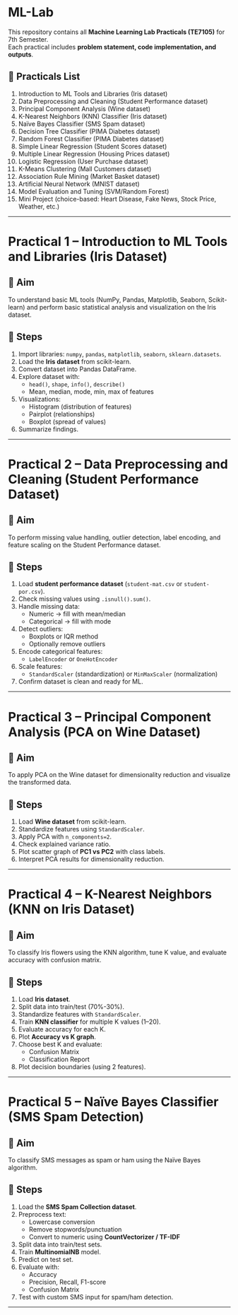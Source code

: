 # ML-Lab

This repository contains all **Machine Learning Lab Practicals (TE7105)** for 7th Semester.  
Each practical includes **problem statement, code implementation, and outputs**.  

## 📌 Practicals List

1. Introduction to ML Tools and Libraries (Iris dataset)  
2. Data Preprocessing and Cleaning (Student Performance dataset)  
3. Principal Component Analysis (Wine dataset)  
4. K-Nearest Neighbors (KNN) Classifier (Iris dataset)  
5. Naïve Bayes Classifier (SMS Spam dataset)  
6. Decision Tree Classifier (PIMA Diabetes dataset)  
7. Random Forest Classifier (PIMA Diabetes dataset)  
8. Simple Linear Regression (Student Scores dataset)  
9. Multiple Linear Regression (Housing Prices dataset)  
10. Logistic Regression (User Purchase dataset)  
11. K-Means Clustering (Mall Customers dataset)  
12. Association Rule Mining (Market Basket dataset)  
13. Artificial Neural Network (MNIST dataset)  
14. Model Evaluation and Tuning (SVM/Random Forest)  
15. Mini Project (choice-based: Heart Disease, Fake News, Stock Price, Weather, etc.)

---

# Practical 1 – Introduction to ML Tools and Libraries (Iris Dataset)

## 🎯 Aim
To understand basic ML tools (NumPy, Pandas, Matplotlib, Seaborn, Scikit-learn) and perform basic statistical analysis and visualization on the Iris dataset.

## 📝 Steps
1. Import libraries: `numpy`, `pandas`, `matplotlib`, `seaborn`, `sklearn.datasets`.
2. Load the **Iris dataset** from scikit-learn.
3. Convert dataset into Pandas DataFrame.
4. Explore dataset with:
   - `head()`, `shape`, `info()`, `describe()`
   - Mean, median, mode, min, max of features
5. Visualizations:
   - Histogram (distribution of features)
   - Pairplot (relationships)
   - Boxplot (spread of values)
6. Summarize findings.

---

# Practical 2 – Data Preprocessing and Cleaning (Student Performance Dataset)

## 🎯 Aim
To perform missing value handling, outlier detection, label encoding, and feature scaling on the Student Performance dataset.

## 📝 Steps
1. Load **student performance dataset** (`student-mat.csv` or `student-por.csv`).
2. Check missing values using `.isnull().sum()`.
3. Handle missing data:
   - Numeric → fill with mean/median
   - Categorical → fill with mode
4. Detect outliers:
   - Boxplots or IQR method
   - Optionally remove outliers
5. Encode categorical features:
   - `LabelEncoder` or `OneHotEncoder`
6. Scale features:
   - `StandardScaler` (standardization) or `MinMaxScaler` (normalization)
7. Confirm dataset is clean and ready for ML.

---

# Practical 3 – Principal Component Analysis (PCA on Wine Dataset)

## 🎯 Aim
To apply PCA on the Wine dataset for dimensionality reduction and visualize the transformed data.

## 📝 Steps
1. Load **Wine dataset** from scikit-learn.
2. Standardize features using `StandardScaler`.
3. Apply PCA with `n_components=2`.
4. Check explained variance ratio.
5. Plot scatter graph of **PC1 vs PC2** with class labels.
6. Interpret PCA results for dimensionality reduction.

---

# Practical 4 – K-Nearest Neighbors (KNN on Iris Dataset)

## 🎯 Aim
To classify Iris flowers using the KNN algorithm, tune K value, and evaluate accuracy with confusion matrix.

## 📝 Steps
1. Load **Iris dataset**.
2. Split data into train/test (70%-30%).
3. Standardize features with `StandardScaler`.
4. Train **KNN classifier** for multiple K values (1–20).
5. Evaluate accuracy for each K.
6. Plot **Accuracy vs K graph**.
7. Choose best K and evaluate:
   - Confusion Matrix
   - Classification Report
8. Plot decision boundaries (using 2 features).

---

# Practical 5 – Naïve Bayes Classifier (SMS Spam Detection)

## 🎯 Aim
To classify SMS messages as spam or ham using the Naïve Bayes algorithm.

## 📝 Steps
1. Load the **SMS Spam Collection dataset**.
2. Preprocess text:
   - Lowercase conversion
   - Remove stopwords/punctuation
   - Convert to numeric using **CountVectorizer / TF-IDF**
3. Split data into train/test sets.
4. Train **MultinomialNB** model.
5. Predict on test set.
6. Evaluate with:
   - Accuracy
   - Precision, Recall, F1-score
   - Confusion Matrix
7. Test with custom SMS input for spam/ham detection.

---
